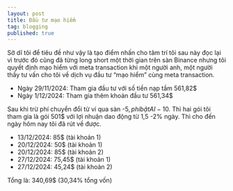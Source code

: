 ```yaml
---
layout: post
title: Đầu tư mạo hiểm
tag: blogging
published: true
---
```


Sở dĩ tôi để tiêu đề như vậy là tạo điểm nhấn cho tâm trí tôi sau này đọc lại vì trước đó cũng đã từng long short  một thời gian trên sàn Binance nhưng tôi quyết định mạo hiểm với meta transaction khi một người anh, một người thầy tư vấn cho tôi về dịch vụ đầu tư “mạo hiểm” cùng meta transaction.

- Ngày 29/11/2024: Tham gia đầu tư với số tiền nạp tầm 561,82$
- Ngày 1/12/2024: Tham gia thêm khoản đầu tư 561,34$

Sau khi trừ phí chuyển đổi từ ví qua sàn -5$, phí bật AI -10$. Thì hai gói tôi tham gia là gói 501$ với lợi nhuận dao động từ 1,5 -2% ngày. Thì cho đến ngày hôm nay tôi đã rút về được.

- 13/12/2024: 85$ (tài khoản 1)
- 20/12/2024: 50$ (tài khoản 1)
- 20/12/2024: 85$ (tài khoản 2)
- 27/12/2024: 75,45$ (tài khoản 1)
- 27/12/2024: 45,24$ (tài khoản 2)

Tổng là: 340,69$ (30,34% tổng vốn)
